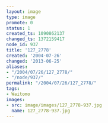 ```yaml
---
layout: image
type: image
promote: 0
status: 1
created_ts: 1090862137
changed_ts: 1372159417
node_id: 937
title: '127_2778'
created: '2004-07-26'
changed: '2013-06-25'
aliases:
- "/2004/07/26/127_2778/"
- "/node/937/"
permalink: "/2004/07/26/127_2778/"
tags:
- Waitomo
images:
- src: image/images/127_2778-937.jpg
  name: 127_2778-937.jpg
---
```


